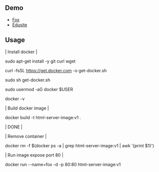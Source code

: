 ## Demo
* [Fox](https://bedevops.edu.vn/bedevops/fox/)
* [Edusite](https://bedevops.edu.vn/bedevops/edusite/)

## Usage
| Install docker |

sudo apt-get install -y git curl wget

curl -fsSL https://get.docker.com -o get-docker.sh

sudo sh get-docker.sh

sudo usermod -aG docker $USER

docker -v

| Build docker image |

docker build -t html-server-image:v1 .

| DONE |

| Remove container |

docker rm -f $(docker ps -a | grep html-server-image:v1 | awk '{print $1}')

| Run image expose port 80 |

docker run --name=fox -d -p 80:80 html-server-image:v1
